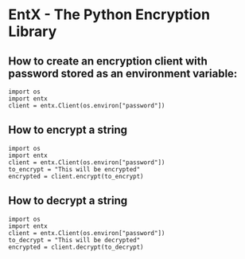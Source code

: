 # EntX - The Python Encryption Library

## How to create an encryption client with password stored as an environment variable:
```
import os
import entx
client = entx.Client(os.environ["password"])
```

## How to encrypt a string
```
import os
import entx
client = entx.Client(os.environ["password"])
to_encrypt = "This will be encrypted"
encrypted = client.encrypt(to_encrypt)
```

## How to decrypt a string
```
import os
import entx
client = entx.Client(os.environ["password"])
to_decrypt = "This will be decrypted"
encrypted = client.decrypt(to_decrypt)
```